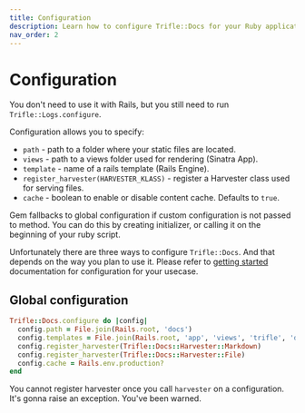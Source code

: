 ```yaml
---
title: Configuration
description: Learn how to configure Trifle::Docs for your Ruby application.
nav_order: 2
---
```


# Configuration

You don't need to use it with Rails, but you still need to run `Trifle::Logs.configure`.

Configuration allows you to specify:

- `path` - path to a folder where your static files are located.
- `views` - path to a views folder used for rendering (Sinatra App).
- `template` - name of a rails template (Rails Engine).
- `register_harvester(HARVESTER_KLASS)` - register a Harvester class used for serving files.
- `cache` - boolean to enable or disable content cache. Defaults to `true`.

Gem fallbacks to global configuration if custom configuration is not passed to method. You can do this by creating initializer, or calling it on the beginning of your ruby script.

Unfortunately there are three ways to configure `Trifle::Docs`. And that depends on the way you plan to use it. Please refer to [getting started](getting_started) documentation for configuration for your usecase.

## Global configuration

```ruby
Trifle::Docs.configure do |config|
  config.path = File.join(Rails.root, 'docs')
  config.templates = File.join(Rails.root, 'app', 'views', 'trifle', 'docs')
  config.register_harvester(Trifle::Docs::Harvester::Markdown)
  config.register_harvester(Trifle::Docs::Harvester::File)
  config.cache = Rails.env.production?
end
```

You cannot register harvester once you call `harvester` on a configuration. It's gonna raise an exception. You've been warned.
